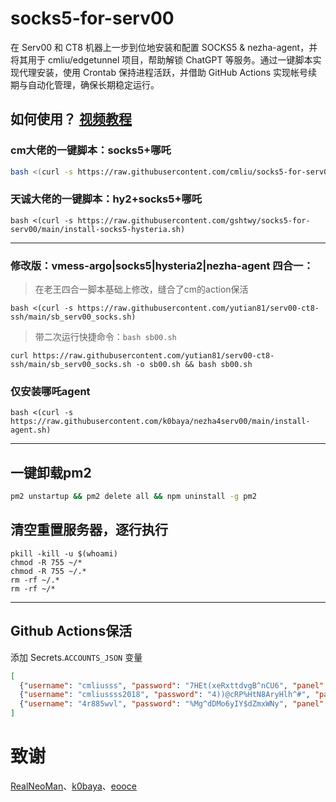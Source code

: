 # socks5-for-serv00
在 Serv00 和 CT8 机器上一步到位地安装和配置 SOCKS5 & nezha-agent，并将其用于 cmliu/edgetunnel 项目，帮助解锁 ChatGPT 等服务。通过一键脚本实现代理安装，使用 Crontab 保持进程活跃，并借助 GitHub Actions 实现帐号续期与自动化管理，确保长期稳定运行。

## 如何使用？ [视频教程](https://youtu.be/L6gPyyD3dUw)

### cm大佬的一键脚本：socks5+哪吒
```bash
bash <(curl -s https://raw.githubusercontent.com/cmliu/socks5-for-serv00/main/install-socks5.sh)
```
### 天诚大佬的一键脚本：hy2+socks5+哪吒
```
bash <(curl -s https://raw.githubusercontent.com/gshtwy/socks5-for-serv00/main/install-socks5-hysteria.sh)
```

----

### 修改版：vmess-argo|socks5|hysteria2|nezha-agent 四合一：
> 在老王四合一脚本基础上修改，缝合了cm的action保活
```
bash <(curl -s https://raw.githubusercontent.com/yutian81/serv00-ct8-ssh/main/sb_serv00_socks.sh)
```
> 带二次运行快捷命令：`bash sb00.sh`
```
curl https://raw.githubusercontent.com/yutian81/serv00-ct8-ssh/main/sb_serv00_socks.sh -o sb00.sh && bash sb00.sh
```

### 仅安装哪吒agent
```
bash <(curl -s https://raw.githubusercontent.com/k0baya/nezha4serv00/main/install-agent.sh)
```

----

## 一键卸载pm2
```bash
pm2 unstartup && pm2 delete all && npm uninstall -g pm2
```
## 清空重置服务器，逐行执行
```
pkill -kill -u $(whoami)
chmod -R 755 ~/*
chmod -R 755 ~/.*
rm -rf ~/.*
rm -rf ~/*
```
----

## Github Actions保活
添加 Secrets.`ACCOUNTS_JSON` 变量
```json
[
  {"username": "cmliusss", "password": "7HEt(xeRxttdvgB^nCU6", "panel": "panel4.serv00.com", "ssh": "s4.serv00.com"},
  {"username": "cmliussss2018", "password": "4))@cRP%HtN8AryHlh^#", "panel": "panel7.serv00.com", "ssh": "s7.serv00.com"},
  {"username": "4r885wvl", "password": "%Mg^dDMo6yIY$dZmxWNy", "panel": "panel.ct8.pl", "ssh": "s1.ct8.pl"}
]
```

# 致谢
[RealNeoMan](https://github.com/Neomanbeta/ct8socks)、[k0baya](https://github.com/k0baya/nezha4serv00)、[eooce](https://github.com/eooce)
